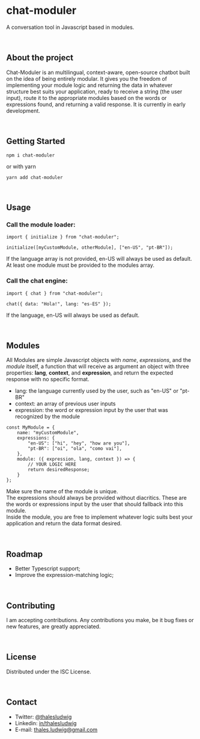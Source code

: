 # chat-moduler

A conversation tool in Javascript based in modules.

<br/>

## About the project

Chat-Moduler is an multilingual, context-aware, open-source chatbot built on the idea of being entirely modular. It gives you the freedom of implementing your module logic and returning the data in whatever structure best suits your application, ready
to receive a string (the user input), route it to the appropriate modules based on the words or expressions found, and returning a valid response.
It is currently in early development.

<br/>

## Getting Started

```
npm i chat-moduler
```

or with yarn

```
yarn add chat-moduler
```

<br/>

## Usage

### Call the module loader:

```
import { initialize } from "chat-moduler";

initialize([myCustomModule, otherModule], ["en-US", "pt-BR"]);
```

If the language array is not provided, en-US will always be used as default.
<br/>
At least one module must be provided to the modules array.

### Call the chat engine:

```
import { chat } from "chat-moduler";

chat({ data: "Hola!", lang: "es-ES" });
```

If the language, en-US will always be used as default.

<br/>

## Modules

All Modules are simple Javascript objects with <i>name</i>, <i>expressions</i>, and the <i>module</i> itself, a function that will receive as argument an object with three properties: **lang**, **context**, and **expression**, and return the expected response with no specific format.

- lang: the language currently used by the user, such as "en-US" or "pt-BR"
- context: an array of previous user inputs
- expression: the word or expression input by the user that was recognized by the module

```
const MyModule = {
    name: "myCustomModule",
    expressions: {
        "en-US": ["hi", "hey", "how are you"],
        "pt-BR": ["oi", "ola", "como vai"],
    },
    module: ({ expression, lang, context }) => {
        // YOUR LOGIC HERE
        return desiredResponse;
    }
};
```

Make sure the name of the module is unique.
<br/>
The expressions should always be provided without diacritics. These are the words or expressions input by the user that should fallback into this module.
<br/>
Inside the module, you are free to implement whatever logic suits best your application and return the data format desired.

<br/>

## Roadmap

- Better Typescript support;
- Improve the expression-matching logic;

<br/>

## Contributing

I am accepting contributions. Any contributions you make, be it bug fixes or new features, are greatly appreciated.

<br/>

## License

Distributed under the ISC License.

<br/>

## Contact

- Twitter: [@thalesludwig](https://twitter.com/thalesludwig)
- Linkedin: [in/thalesludwig](https://linkedin.com/in/thalesludwig)
- E-mail: thales.ludwig@gmail.com
